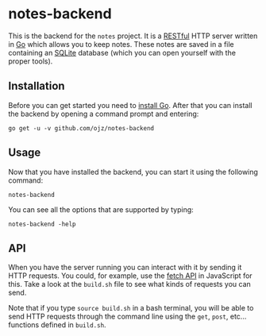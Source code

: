 # notes-backend

This is the backend for the `notes` project. It is a [RESTful](https://en.wikipedia.org/wiki/Representational_state_transfer) HTTP server written in [Go](https://en.wikipedia.org/wiki/Go_(programming_language)) which allows you to keep notes. These notes are saved in a file containing an [SQLite](https://en.wikipedia.org/wiki/SQLite) database (which you can open yourself with the proper tools).

## Installation

Before you can get started you need to [install Go](https://golang.org/doc/install). After that you can install the backend by opening a command prompt and entering:

```
go get -u -v github.com/ojz/notes-backend
```

## Usage

Now that you have installed the backend, you can start it using the following command:

```
notes-backend
```

You can see all the options that are supported by typing:

```
notes-backend -help
```

## API

When you have the server running you can interact with it by sending it HTTP requests. You could, for example, use the [fetch API](https://developer.mozilla.org/en-US/docs/Web/API/Fetch_API/Using_Fetch) in JavaScript for this. Take a look at the `build.sh` file to see what kinds of requests you can send.

Note that if you type `source build.sh` in a bash terminal, you will be able to send HTTP requests through the command line using the `get`, `post`, etc... functions defined in `build.sh`.